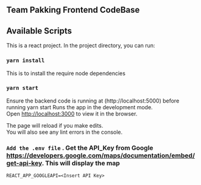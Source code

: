 ## Team Pakking Frontend CodeBase

## Available Scripts
This is a react project.
In the project directory, you can run:

### `yarn install`
This is to install the require node dependencies

### `yarn start`
Ensure the backend code is running at (http://localhost:5000) before running yarn start
Runs the app in the development mode.<br />
Open [http://localhost:3000](http://localhost:3000) to view it in the browser.

The page will reload if you make edits.<br />
You will also see any lint errors in the console.

### `Add the .env file` . Get the API_Key from Google  https://developers.google.com/maps/documentation/embed/get-api-key. This will display the map
```
REACT_APP_GOOGLEAPI=<Insert API Key>
```